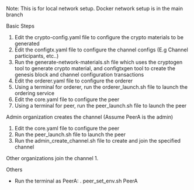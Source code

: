 Note: This is for local network setup. Docker network setup is in the main branch

Basic Steps
1. Edit the crypto-config.yaml file to configure the crypto materials to be generated
2. Edit the configtx.yaml file to configure the channel configs (E.g Channel participants, etc..) 
3. Run the generate-network-materials.sh file which uses the cryptogen tool to generate crypto material, and configtxgen tool to create the genesis block and channel configuration transactions
4. Edit the orderer.yaml file to configure the orderer
5. Using a terminal for orderer, run the orderer_launch.sh file to launch the ordering service
6. Edit the core.yaml file to configure the peer
7. Using a terminal for peer, run the peer_launch.sh file to launch the peer


Admin organization creates the channel (Assume PeerA is the admin)
1. Edit the core.yaml file to configure the peer
2. Run the peer_launch.sh file to launch the peer
3. Run the admin_create_channel.sh file to create and join the specified channel


Other organizations join the channel
1. 


Others
- Run the terminal as PeerA: . peer_set_env.sh PeerA